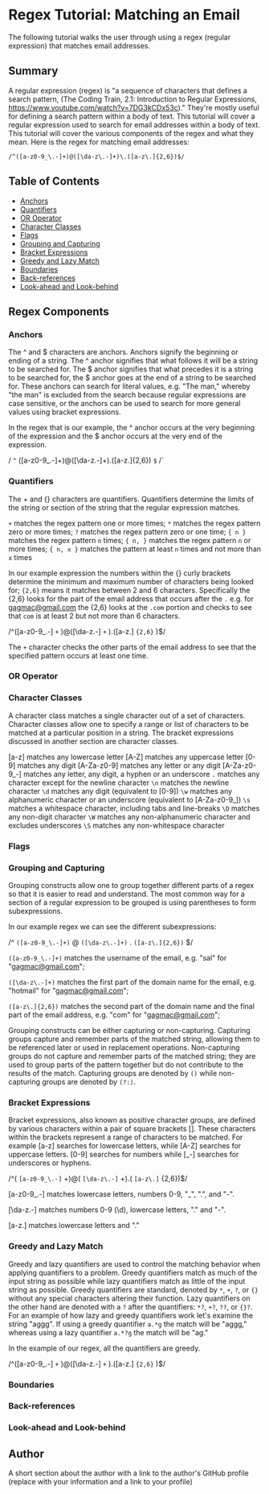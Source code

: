 # Regex Tutorial: Matching an Email

The following tutorial walks the user through using a regex (regular expression) that matches email addresses.

## Summary

A regular expression (regex) is "a sequence of characters that defines a search pattern, (The Coding Train, 2.1: Introduction to Regular Expressions, https://www.youtube.com/watch?v=7DG3kCDx53c)." They're mostly useful for defining a search pattern within a body of text. This tutorial will cover a regular expression used to search for email addresses within a body of text. This tutorial will cover the various components of the regex and what they mean. Here is the regex for matching email addresses:

`/^([a-z0-9_\.-]+)@([\da-z\.-]+)\.([a-z\.]{2,6})$/`

## Table of Contents

- [Anchors](#anchors)
- [Quantifiers](#quantifiers)
- [OR Operator](#or-operator)
- [Character Classes](#character-classes)
- [Flags](#flags)
- [Grouping and Capturing](#grouping-and-capturing)
- [Bracket Expressions](#bracket-expressions)
- [Greedy and Lazy Match](#greedy-and-lazy-match)
- [Boundaries](#boundaries)
- [Back-references](#back-references)
- [Look-ahead and Look-behind](#look-ahead-and-look-behind)

## Regex Components

### Anchors

The ^ and $ characters are anchors. Anchors signify the beginning or ending of a string. The ^ anchor signifies that what follows it will be a string to be searched for. The $ anchor signifies that what precedes it is a string to be searched for, the $ anchor goes at the end of a string to be searched for. These anchors can search for literal values, e.g. "The man," whereby "the man" is excluded from the search because regular expressions are case sensitive, or the anchors can be used to search for more general values using bracket expressions.

In the regex that is our example, the ^ anchor occurs at the very beginning of the expression and the $ anchor occurs at the very end of the expression.

/ `^` ([a-z0-9_\.-]+)@([\da-z\.-]+)\.([a-z\.]{2,6}) `$` /`


### Quantifiers

The + and {} characters are quantifiers. Quantifiers determine the limits of the string or section of the string that the regular expression matches. 

`+` matches the regex pattern one or more times;
`*` matches the regex pattern zero or more times;
`?` matches the regex pattern zero or one time;
`{ n }` matches the regex pattern `n` times;
`{ n, }` matches the regex pattern `n` or more times;
`{ n, x }` matches the pattern at least `n` times and not more than `x` times

In our example expression the numbers within the {} curly brackets determine the minimum and maximum number of characters being looked for; `{2,6}` means it matches between 2 and 6 characters. Specifically the {2,6} looks for the part of the email address that occurs after the `.` e.g. for gagmac@gmail.com the {2,6} looks at the `.com` portion and checks to see that `com` is at least 2 but not more than 6 characters.


/^([a-z0-9_\.-] `+` )@([\da-z\.-] `+` )\.([a-z\.] `{2,6}` )$/

The `+` character checks the other parts of the email address to see that the specified pattern occurs at least one time.

### OR Operator

### Character Classes

A character class matches a single character out of a set of characters. Character classes allow one to specify a range or list of characters to be matched at a particular position in a string. The bracket expressions discussed in another section are character classes.

[a-z] matches any lowercase letter
[A-Z] matches any uppercase letter
[0-9] matches any digit
[A-Za-z0-9] matches any letter or any digit
[A-Za-z0-9_-] matches any letter, any digit, a hyphen or an underscore
`.` matches any character except for the newline character
`\n` matches the newline character
`\d` matches any digit (equivalent to [0-9])
`\w` matches any alphanumeric character or an underscore (equivalent to [A-Za-z0-9_])
`\s` matches a whitespace character, including tabs and line-breaks
`\D` matches any non-digit character
`\W` matches any non-alphanumeric character and excludes underscores
`\S` matches any non-whitespace character

### Flags

### Grouping and Capturing

Grouping constructs allow one to group together different parts of a regex so that it is easier to read and understand. The most common way for a section of a regular expression to be grouped is using parentheses to form subexpressions.

In our example regex we can see the different subexpressions:

/^ `([a-z0-9_\.-]+)` @ `([\da-z\.-]+)` \. `([a-z\.]{2,6})` $/

`([a-z0-9_\.-]+)` matches the username of the email, e.g. "sal" for "gagmac@gmail.com";

`([\da-z\.-]+)` matches the first part of the domain name for the email, e.g. "hotmail" for "gagmac@gmail.com";

`([a-z\.]{2,6})` matches the second part of the domain name and the final part of the email address, e.g. "com" for "gagmac@gmail.com";


Grouping constructs can be either capturing or non-capturing. Capturing groups capture and remember parts of the matched string, allowing them to be referenced later or used in replacement operations. Non-capturing groups do not capture and remember parts of the matched string; they are used to group parts of the pattern together but do not contribute to the results of the match. Capturing groups are denoted by `()` while non-capturing groups are denoted by `(?:)`.

### Bracket Expressions

Bracket expressions, also known as positive character groups, are defined by various characters within a pair of square brackets []. These characters within the brackets represent a range of characters to be matched. For example [a-z] searches for lowercase letters, while [A-Z] searches for uppercase letters. [0-9] searches for numbers while [_-] searches for underscores or hyphens.

/^( `[a-z0-9_\.-]` +)@( `[\da-z\.-]` +)\.( `[a-z\.]` {2,6})$/

[a-z0-9_\.-] matches lowercase letters, numbers 0-9, "_", ".", and "-".

[\da-z\.-] matches numbers 0-9 (\d), lowercase letters, "." and "-".

[a-z\.] matches lowercase letters and "."


### Greedy and Lazy Match

Greedy and lazy quantifiers are used to control the matching behavior when applying quantifiers to a problem. Greedy quantifiers match as much of the input string as possible while lazy quantifiers match as little of the input string as possible. Greedy quantifiers are standard, denoted by `*`, `+`, `?`, or `{}` without any special characters altering their function. Lazy quantifiers on the other hand are denoted with a `?` after the quantifiers: `*?`, `+?`, `??`, or `{}?`. For an example of how lazy and greedy quantifiers work let's examine the string "aggg". If using a greedy quantifier `a.*g` the match will be "aggg," whereas using a lazy quantifier `a.*?g` the match will be "ag." 

In the example of our regex, all the quantifiers are greedy.

/^([a-z0-9_\.-] `+` )@([\da-z\.-] `+` )\.([a-z\.] `{2,6}` )$/

### Boundaries

### Back-references

### Look-ahead and Look-behind

## Author

A short section about the author with a link to the author's GitHub profile (replace with your information and a link to your profile)
